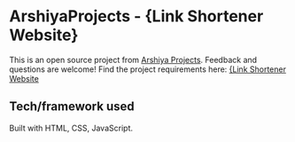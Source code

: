# ArshiyaProjects - {Link Shortener Website}

This is an open source project from [Arshiya Projects](http://www.codementor.io/projects). Feedback and questions are welcome!
Find the project requirements here: [{Link Shortener Website](https://www.codementor.io/projects/web/link-shortener-website-brqjanf6zq)

## Tech/framework used
Built with HTML, CSS,  JavaScript.
